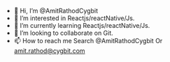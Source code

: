 - 👋 Hi, I’m @AmitRathodCygbit
- 👀 I’m interested in Reactjs/reactNative/Js.
- 🌱 I’m currently learning Reactjs/reactNative/Js.
- 💞️ I’m looking to collaborate on  Git.
- 📫 How to reach me Search @AmitRathodCygbit Or amit.rathod@cygbit.com

<!---
AmitRathodCygbit/AmitRathodCygbit is a ✨ special ✨ repository because its `README.md` (this file) appears on your GitHub profile.
You can click the Preview link to take a look at your changes.
--->
